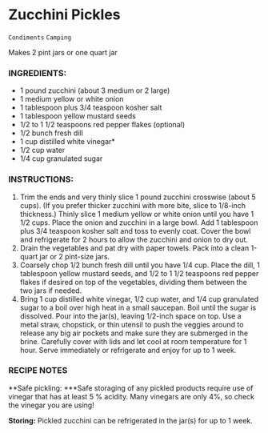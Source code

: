 # Zucchini Pickles

`Condiments` `Camping`

Makes 2 pint jars or one quart jar

### **INGREDIENTS:**

- 1 pound zucchini (about 3 medium or 2 large)
- 1 medium yellow or white onion 
- 1 tablespoon plus 3/4 teaspoon kosher salt
- 1 tablespoon yellow mustard seeds
- 1/2 to 1 1/2 teaspoons red pepper flakes (optional)
- 1/2 bunch fresh dill
- 1 cup distilled white vinegar*
- 1/2 cup water
- 1/4 cup granulated sugar

### **INSTRUCTIONS:**

1. Trim the ends and very thinly slice 1 pound zucchini crosswise (about 5 cups). (If you prefer thicker zucchini with more bite, slice to 1/8-inch thickness.) Thinly slice 1 medium yellow or white onion until you have 1 1/2 cups. Place the onion and zucchini in a large bowl. Add 1 tablespoon plus 3/4 teaspoon kosher salt and toss to evenly coat. Cover the bowl and refrigerate for 2 hours to allow the zucchini and onion to dry out. 
2. Drain the vegetables and pat dry with paper towels. Pack into a clean 1-quart jar or 2 pint-size jars. 
3. Coarsely chop 1/2 bunch fresh dill until you have 1/4 cup. Place the dill, 1 tablespoon yellow mustard seeds, and 1/2 to 1 1/2 teaspoons red pepper flakes if desired on top of the vegetables, dividing them between the two jars if needed.
4. Bring 1 cup distilled white vinegar, 1/2 cup water, and 1/4 cup granulated sugar to a boil over high heat in a small saucepan. Boil until the sugar is dissolved. Pour into the jar(s), leaving 1/2-inch space on top. Use a metal straw, chopstick, or thin utensil to push the veggies around to release any big air pockets and make sure they are submerged in the brine. Carefully cover with lids and let cool at room temperature for 1 hour. Serve immediately or refrigerate and enjoy for up to 1 week.

### **RECIPE NOTES**

**Safe pickling: ***Safe storaging of any pickled products require use of vinegar that has at least 5 % acidity. Many vinegars are only 4%, so check the vinegar you are using!

**Storing:** Pickled zucchini can be refrigerated in the jar(s) for up to 1 week.
